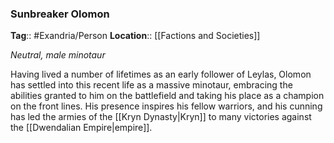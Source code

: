 ### Sunbreaker Olomon
**Tag**:: #Exandria/Person
**Location**:: [[Factions and Societies]]

_Neutral, male minotaur_

Having lived a number of lifetimes as an early follower of Leylas, Olomon has settled into this recent life as a massive minotaur, embracing the abilities granted to him on the battlefield and taking his place as a champion on the front lines. His presence inspires his fellow warriors, and his cunning has led the armies of the [[Kryn Dynasty|Kryn]] to many victories against the [[Dwendalian Empire|empire]].